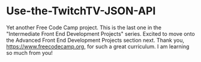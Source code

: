 # Use-the-TwitchTV-JSON-API
Yet another Free Code Camp project. This is the last one in the "Intermediate Front End Development Projects" series. Excited to move onto the Advanced Front End Development Projects section next. Thank you, https://www.freecodecamp.org, for such a great curriculum. I am learning so much from you!
